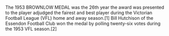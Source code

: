 The 1953 BROWNLOW MEDAL was the 26th year the award was presented to the player adjudged the fairest and best player during the Victorian Football League (VFL) home and away season.[1] Bill Hutchison of the Essendon Football Club won the medal by polling twenty-six votes during the 1953 VFL season.[2]
